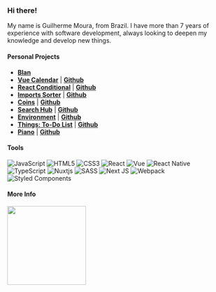 ### Hi there!

My name is Guilherme Moura, from Brazil. I have more than 7 years of experience with software development, always looking to deepen my knowledge and develop new things.

#### Personal Projects

- **[Blan](https://play.google.com/store/apps/details?id=com.blan)**
- **[Vue Calendar](https://www.npmjs.com/package/@glhrmoura/vue-calendar)** | **[Github](https://github.com/glhrmoura/vue-calendar)**
- **[React Conditional](https://www.npmjs.com/package/@glhrmoura/react-conditional)** | **[Github](https://github.com/glhrmoura/react-conditional)**
- **[Imports Sorter](https://marketplace.visualstudio.com/items?itemName=glhrmoura.imports-sorter)** | **[Github](https://github.com/glhrmoura/imports-sorter)**
- **[Coins](https://chrome.google.com/webstore/detail/coins/meebfpmdedodccopjbkcihiecpmiljml)** | **[Github](https://github.com/glhrmoura/coins)**
- **[Search Hub](https://preeminent-kataifi-ed0e4c.netlify.app/)** | **[Github](https://github.com/glhrmoura/search-hub)**
- **[Environment](https://www.npmjs.com/package/@glhrmoura/environment)** | **[Github](https://github.com/glhrmoura/environment)**
- **[Things: To-Do List](https://astonishing-meringue-7e1211.netlify.app)** | **[Github](https://github.com/glhrmoura/things)**
- **[Piano](https://exquisite-pie-01cc07.netlify.app/)** | **[Github](https://github.com/glhrmoura/piano)**

#### Tools

![JavaScript](https://img.shields.io/badge/javascript-%23323330.svg?style=for-the-badge&logo=javascript&logoColor=%23F7DF1E)
![HTML5](https://img.shields.io/badge/html5-%23E34F26.svg?style=for-the-badge&logo=html5&logoColor=white)
![CSS3](https://img.shields.io/badge/css3-%231572B6.svg?style=for-the-badge&logo=css3&logoColor=white)
![React](https://img.shields.io/badge/react-%2320232a.svg?style=for-the-badge&logo=react&logoColor=%2361DAFB)
![Vue](https://img.shields.io/badge/Vue-35495E?style=for-the-badge&logo=vuedotjs&logoColor=4FC08D)
![React Native](https://img.shields.io/badge/react_native-%2320232a.svg?style=for-the-badge&logo=react&logoColor=%2361DAFB)
![TypeScript](https://img.shields.io/badge/typescript-%23007ACC.svg?style=for-the-badge&logo=typescript&logoColor=white)
![Nuxtjs](https://img.shields.io/badge/Nuxt-002E3B?style=for-the-badge&logo=nuxtdotjs&logoColor=#00DC82)
![SASS](https://img.shields.io/badge/SASS-hotpink.svg?style=for-the-badge&logo=SASS&logoColor=white)
![Next JS](https://img.shields.io/badge/Next-black?style=for-the-badge&logo=next.js&logoColor=white)
![Webpack](https://img.shields.io/badge/webpack-%238DD6F9.svg?style=for-the-badge&logo=webpack&logoColor=black)
![Styled Components](https://img.shields.io/badge/styled--components-DB7093?style=for-the-badge&logo=styled-components&logoColor=white)

#### More Info

<div>
  <a href="https://github.com/glhrmoura">
  <img height="180em" src="https://github-readme-stats.zohan.tech/api/top-langs/?username=glhrmoura&layout=compact&langs_count=7&theme=dark"/>
</div>
